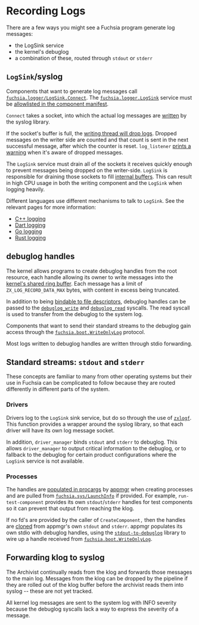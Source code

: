 # Recording Logs

There are a few ways you might see a Fuchsia program generate log messages:

* the LogSink service
* the kernel's debuglog
* a combination of these, routed through `stdout` or `stderr`

## `LogSink`/syslog

Components that want to generate log messages call [`fuchsia.logger/LogSink.Connect`]. The
[`fuchsia.logger.LogSink`] service must be [allowlisted in the component manifest][logsink-cmx].

`Connect` takes a socket, into which the actual log messages are [written] by the syslog library.

If the socket's buffer is full, the [writing thread will drop logs]. Dropped messages on the writer
side are counted and that count is sent in the next successful message, after which the counter is
reset. `log_listener` [prints a warning] when it's aware of dropped messages.

The `LogSink` service must drain all of the sockets it receives quickly enough to prevent messages
being dropped on the writer-side. `LogSink` is responsible for draining those sockets to fill
[internal buffers]. This can result in high CPU usage in both the writing component and the
`LogSink` when logging heavily.

Different languages use different mechanisms to talk to `LogSink`. See the relevant pages for more
information:

* [C++ logging]
* [Dart logging]
* [Go logging]
* [Rust logging]

## debuglog handles

The kernel allows programs to create debuglog handles from the root resource, each handle allowing
its owner to write messages into the [kernel's shared ring buffer]. Each message has a limit of
`ZX_LOG_RECORD_DATA_MAX` bytes, with content in excess being truncated.

In addition to being [bindable to file descriptors], debuglog handles can be passed to the
[`debuglog_write`] and [`debuglog_read`] syscalls. The read syscall is used to transfer from the
debuglog to the system log.

Components that want to send their standard streams to the debuglog gain access through the
[`fuchsia.boot.WriteOnlyLog`] protocol.

Most logs written to debuglog handles are written through stdio forwarding.

## Standard streams: `stdout` and `stderr`

These concepts are familiar to many from other operating systems but their use in Fuchsia can be
complicated to follow because they are routed differently in different parts of the system.

### Drivers

Drivers log to the `LogSink` sink service, but do so through the use of [`zxlogf`]. This function
provides a wrapper around the syslog library, so that each driver will have its own log message
socket.

In addition, `driver_manager` binds `stdout` and `stderr` to debuglog. This allows `driver_manager`
to output critical information to the debuglog, or to fallback to the debuglog for certain product
configurations where the `LogSink` service is not available.

### Processes

The handles are [populated in procargs] by [appmgr] when creating processes and are pulled from
[`fuchsia.sys/LaunchInfo`] if provided. For example, `run-test-component` provides its own
`stdout`/`stderr` handles for test components so it can prevent that output from reaching the klog.

If no fd's are provided by the caller of `CreateComponent,` then the handles are [cloned] from
appmgr's own `stdout` and `stderr`. appmgr populates its own stdio with debuglog handles, using the
[`stdout-to-debuglog`] library to wire up a handle received from [`fuchsia.boot.WriteOnlyLog`].

## Forwarding klog to syslog

The Archivist continually reads from the klog and forwards those messages to the main log. Messages
from the klog can be dropped by the pipeline if they are rolled out of the klog buffer before the
archivist reads them into syslog -- these are not yet tracked.

All kernel log messages are sent to the system log with INFO severity because the debuglog syscalls
lack a way to express the severity of a message.

[`fuchsia.logger/LogSink.Connect`]: https://fuchsia.dev/reference/fidl/fuchsia.logger#Connect
[`fuchsia.logger.LogSink`]: https://fuchsia.dev/reference/fidl/fuchsia.logger#LogSink
[logsink-cmx]: https://fuchsia.googlesource.com/fuchsia/+/1bdbf8a4e6f758c3b1782dee352071cc592ca3ab/src/lib/ui/carnelian/meta/example.cmx#15
[written]: https://fuchsia.googlesource.com/fuchsia/+/1bdbf8a4e6f758c3b1782dee352071cc592ca3ab/zircon/system/ulib/syslog/fx_logger.cc#72
[writing thread will drop logs]: https://fuchsia.googlesource.com/fuchsia/+/1bdbf8a4e6f758c3b1782dee352071cc592ca3ab/zircon/system/ulib/syslog/fx_logger.cc#130
[prints a warning]: https://fuchsia.googlesource.com/fuchsia/+/1bdbf8a4e6f758c3b1782dee352071cc592ca3ab/garnet/bin/log_listener/src/main.rs#708
[internal buffers]: https://fuchsia.googlesource.com/fuchsia/+/1bdbf8a4e6f758c3b1782dee352071cc592ca3ab/src/diagnostics/archivist/src/logs.rs#47
[C++ logging]: /docs/development/languages/c-cpp/logging.md
[Dart logging]: /docs/development/languages/dart/logging.md
[Go logging]: /docs/development/languages/go/logging.md
[Rust logging]: /docs/development/languages/rust/logging.md
[kernel's shared ring buffer]: https://fuchsia.googlesource.com/fuchsia/+/1bdbf8a4e6f758c3b1782dee352071cc592ca3ab/zircon/kernel/lib/debuglog/debuglog.cc#37
[bindable to file descriptors]: https://fuchsia.googlesource.com/fuchsia/+/1bdbf8a4e6f758c3b1782dee352071cc592ca3ab/sdk/lib/fdio/include/lib/fdio/fdio.h#36
[`debuglog_write`]: /docs/reference/syscalls/debuglog_write.md
[`debuglog_read`]: /docs/reference/syscalls/debuglog_read.md
[`zxlogf`]: https://fuchsia.googlesource.com/fuchsia/+/1bdbf8a4e6f758c3b1782dee352071cc592ca3ab/src/lib/ddk/include/ddk/debug.h#103
[kernel params]: /docs/reference/kernel/kernel_cmdline.md#drivernamelogflags
[populated in procargs]: https://fuchsia.googlesource.com/fuchsia/+/1bdbf8a4e6f758c3b1782dee352071cc592ca3ab/src/sys/appmgr/realm.cc#140
[`fuchsia.sys/LaunchInfo`]: https://fuchsia.dev/reference/fidl/fuchsia.sys#LaunchInfo
[cloned]: https://fuchsia.googlesource.com/fuchsia/+/1bdbf8a4e6f758c3b1782dee352071cc592ca3ab/src/sys/appmgr/realm.cc#69
[`stdout-to-debuglog`]: /src/sys/lib/stdout-to-debuglog
[`fuchsia.boot.WriteOnlyLog`]: https://fuchsia.dev/reference/fidl/fuchsia.boot#WriteOnlyLog
[appmgr]: /src/sys/appmgr/README.md
[`ddk/debug.h`]: /src/lib/ddk/include/ddk/debug.h

